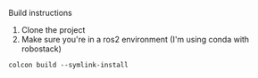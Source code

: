 
Build instructions

1. Clone the project
2. Make sure you're in a ros2 environment (I'm using conda with robostack)
```
colcon build --symlink-install
```